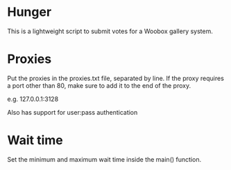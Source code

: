 # Hunger

This is a lightweight script to submit votes for a Woobox gallery system.

# Proxies

Put the proxies in the proxies.txt file, separated by line. If the proxy requires a port other than 80, make sure to add it to the end of the proxy.

e.g. 127.0.0.1:3128

Also has support for user:pass authentication

# Wait time

Set the minimum and maximum wait time inside the main() function. 
